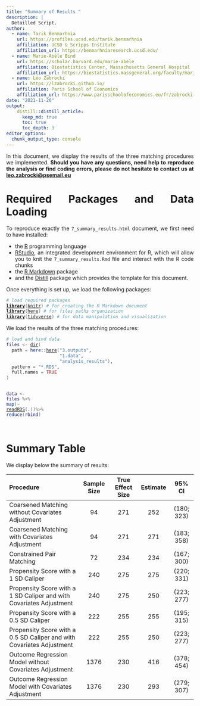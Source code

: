```yaml
---
title: "Summary of Results "
description: |
  Detailled Script.
author:
  - name: Tarik Benmarhnia
    url: https://profiles.ucsd.edu/tarik.benmarhnia
    affiliation: UCSD & Scripps Institute
    affiliation_url: https://benmarhniaresearch.ucsd.edu/
  - name: Marie-Abèle Bind 
    url: https://scholar.harvard.edu/marie-abele
    affiliation: Biostatistics Center, Massachusetts General Hospital
    affiliation_url: https://biostatistics.massgeneral.org/faculty/marie-abele-bind-phd/
  - name: Léo Zabrocki 
    url: https://lzabrocki.github.io/
    affiliation: Paris School of Economics
    affiliation_url: https://www.parisschoolofeconomics.eu/fr/zabrocki-leo/
date: "2021-11-26"
output: 
    distill::distill_article:
      keep_md: true
      toc: true
      toc_depth: 3
editor_options: 
  chunk_output_type: console
---
```




<style>
body {
text-align: justify}
</style>


In this document, we display the results of the three matching procedures we implemented. **Should you have any questions, need help to reproduce the analysis or find coding errors, please do not hesitate to contact us at leo.zabrocki@psemail.eu**

# Required Packages and Data Loading

To reproduce exactly the `7_summary_results.html` document, we first need to have installed:

* the [R](https://www.r-project.org/) programming language 
* [RStudio](https://rstudio.com/), an integrated development environment for R, which will allow you to knit the `7_summary_results.Rmd` file and interact with the R code chunks
* the [R Markdown](https://rmarkdown.rstudio.com/) package
* and the [Distill](https://rstudio.github.io/distill/) package which provides the template for this document. 

Once everything is set up, we load the following packages:

<div class="layout-chunk" data-layout="l-body-outset">
<div class="sourceCode"><pre class="sourceCode r"><code class="sourceCode r"><span class='co'># load required packages</span>
<span class='kw'><a href='https://rdrr.io/r/base/library.html'>library</a></span><span class='op'>(</span><span class='va'><a href='https://yihui.org/knitr/'>knitr</a></span><span class='op'>)</span> <span class='co'># for creating the R Markdown document</span>
<span class='kw'><a href='https://rdrr.io/r/base/library.html'>library</a></span><span class='op'>(</span><span class='va'><a href='https://here.r-lib.org/'>here</a></span><span class='op'>)</span> <span class='co'># for files paths organization</span>
<span class='kw'><a href='https://rdrr.io/r/base/library.html'>library</a></span><span class='op'>(</span><span class='va'><a href='https://tidyverse.tidyverse.org'>tidyverse</a></span><span class='op'>)</span> <span class='co'># for data manipulation and visualization</span>
</code></pre></div>

</div>


We load the results of the three matching procedures:

<div class="layout-chunk" data-layout="l-body-outset">
<div class="sourceCode"><pre class="sourceCode r"><code class="sourceCode r"><span class='co'># load and bind data</span>
<span class='va'>files</span> <span class='op'>&lt;-</span> <span class='fu'><a href='https://rdrr.io/r/base/list.files.html'>dir</a></span><span class='op'>(</span>
  path <span class='op'>=</span> <span class='fu'>here</span><span class='fu'>::</span><span class='fu'><a href='https://here.r-lib.org//reference/here.html'>here</a></span><span class='op'>(</span><span class='st'>"3.outputs"</span>,
                    <span class='st'>"1.data"</span>,
                    <span class='st'>"analysis_results"</span><span class='op'>)</span>,
  pattern <span class='op'>=</span> <span class='st'>"*.RDS"</span>,
  full.names <span class='op'>=</span> <span class='cn'>TRUE</span>
<span class='op'>)</span>

<span class='va'>data</span> <span class='op'>&lt;-</span> <span class='va'>files</span> <span class='op'>%&gt;%</span>
  <span class='fu'>map</span><span class='op'>(</span><span class='op'>~</span> <span class='fu'><a href='https://rdrr.io/r/base/readRDS.html'>readRDS</a></span><span class='op'>(</span><span class='va'>.</span><span class='op'>)</span><span class='op'>)</span><span class='op'>%&gt;%</span> 
  <span class='fu'>reduce</span><span class='op'>(</span><span class='va'>rbind</span><span class='op'>)</span>  
</code></pre></div>

</div>


# Summary Table

We display below the summary of results:

<div class="layout-chunk" data-layout="l-body-outset">

|Procedure                                                             | Sample Size | True Effect Size | Estimate |   95% CI   |
|:---------------------------------------------------------------------|:-----------:|:----------------:|:--------:|:----------:|
|Coarsened Matching without Covariates Adjustment                      |     94      |       271        |   252    | (180; 323) |
|Coarsened Matching with Covariates Adjustment                         |     94      |       271        |   271    | (183; 358) |
|Constrained Pair Matching                                             |     72      |       234        |   234    | (167; 300) |
|Propensity Score with a 1 SD Caliper                                  |     240     |       275        |   275    | (220; 331) |
|Propensity Score with a 1 SD Caliper and with Covariates Adjustment   |     240     |       275        |   250    | (223; 277) |
|Propensity Score with a 0.5 SD Caliper                                |     222     |       255        |   255    | (195; 315) |
|Propensity Score with a 0.5 SD Caliper and with Covariates Adjustment |     222     |       255        |   250    | (223; 277) |
|Outcome Regression Model without Covariates Adjustment                |    1376     |       230        |   416    | (378; 454) |
|Outcome Regression Model with Covariates Adjustment                   |    1376     |       230        |   293    | (279; 307) |

</div>




```{.r .distill-force-highlighting-css}
```
